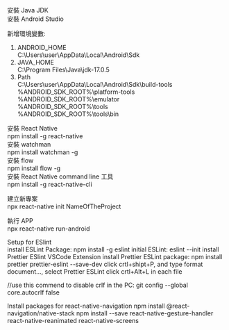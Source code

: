 安裝 Java JDK  
安裝 Android Studio

新增環境變數:

1. ANDROID_HOME  
   C:\Users\user\AppData\Local\Android\Sdk
2. JAVA_HOME  
   C:\Program Files\Java\jdk-17.0.5
3. Path  
   C:\Users\user\AppData\Local\Android\Sdk\build-tools  
   %ANDROID_SDK_ROOT%\platform-tools  
   %ANDROID_SDK_ROOT%\emulator  
   %ANDROID_SDK_ROOT%\tools  
   %ANDROID_SDK_ROOT%\tools\bin

安裝 React Native  
npm install -g react-native  
安裝 watchman  
npm install watchman -g  
安裝 flow  
npm install flow -g  
安裝 React Native command line 工具  
npm install -g react-native-cli

建立新專案  
npx react-native init NameOfTheProject

執行 APP  
npx react-native run-android

Setup for ESlint  
install ESLint Package: npm install -g eslint
initial ESLint: eslint --init
install Prettier ESlint VSCode Extension
install Prettier ESLint package: npm install prettier prettier-eslint --save-dev
click crtl+shipt+P, and type format document..., select Prettier ESLint
click crtl+Alt+L in each file

//use this commend to disable crlf in the PC:
git config --global core.autocrlf false

Install packages for react-native-navigation
npm install @react-navigation/native-stack
npm install --save react-native-gesture-handler react-native-reanimated react-native-screens
